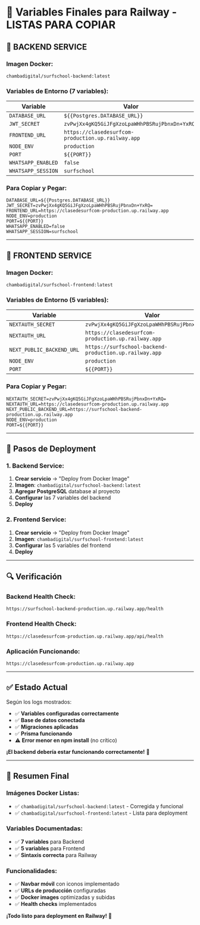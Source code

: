 # 🚂 Variables Finales para Railway - LISTAS PARA COPIAR

## 🔧 BACKEND SERVICE

### Imagen Docker:
```
chambadigital/surfschool-backend:latest
```

### Variables de Entorno (7 variables):

| Variable | Valor |
|----------|-------|
| `DATABASE_URL` | `${{Postgres.DATABASE_URL}}` |
| `JWT_SECRET` | `zvPwjXx4gKQ5GiJFgXzoLpaWHhPBSRujPbnxDn+YxRQ=` |
| `FRONTEND_URL` | `https://clasedesurfcom-production.up.railway.app` |
| `NODE_ENV` | `production` |
| `PORT` | `${{PORT}}` |
| `WHATSAPP_ENABLED` | `false` |
| `WHATSAPP_SESSION` | `surfschool` |

### Para Copiar y Pegar:
```
DATABASE_URL=${{Postgres.DATABASE_URL}}
JWT_SECRET=zvPwjXx4gKQ5GiJFgXzoLpaWHhPBSRujPbnxDn+YxRQ=
FRONTEND_URL=https://clasedesurfcom-production.up.railway.app
NODE_ENV=production
PORT=${{PORT}}
WHATSAPP_ENABLED=false
WHATSAPP_SESSION=surfschool
```

---

## 🎨 FRONTEND SERVICE

### Imagen Docker:
```
chambadigital/surfschool-frontend:latest
```

### Variables de Entorno (5 variables):

| Variable | Valor |
|----------|-------|
| `NEXTAUTH_SECRET` | `zvPwjXx4gKQ5GiJFgXzoLpaWHhPBSRujPbnxDn+YxRQ=` |
| `NEXTAUTH_URL` | `https://clasedesurfcom-production.up.railway.app` |
| `NEXT_PUBLIC_BACKEND_URL` | `https://surfschool-backend-production.up.railway.app` |
| `NODE_ENV` | `production` |
| `PORT` | `${{PORT}}` |

### Para Copiar y Pegar:
```
NEXTAUTH_SECRET=zvPwjXx4gKQ5GiJFgXzoLpaWHhPBSRujPbnxDn+YxRQ=
NEXTAUTH_URL=https://clasedesurfcom-production.up.railway.app
NEXT_PUBLIC_BACKEND_URL=https://surfschool-backend-production.up.railway.app
NODE_ENV=production
PORT=${{PORT}}
```

---

## 🚀 Pasos de Deployment

### 1. Backend Service:
1. **Crear servicio** → "Deploy from Docker Image"
2. **Imagen**: `chambadigital/surfschool-backend:latest`
3. **Agregar PostgreSQL** database al proyecto
4. **Configurar** las 7 variables del backend
5. **Deploy**

### 2. Frontend Service:
1. **Crear servicio** → "Deploy from Docker Image"
2. **Imagen**: `chambadigital/surfschool-frontend:latest`
3. **Configurar** las 5 variables del frontend
4. **Deploy**

---

## 🔍 Verificación

### Backend Health Check:
```
https://surfschool-backend-production.up.railway.app/health
```

### Frontend Health Check:
```
https://clasedesurfcom-production.up.railway.app/api/health
```

### Aplicación Funcionando:
```
https://clasedesurfcom-production.up.railway.app
```

---

## ✅ Estado Actual

Según los logs mostrados:
- ✅ **Variables configuradas correctamente**
- ✅ **Base de datos conectada**
- ✅ **Migraciones aplicadas**
- ✅ **Prisma funcionando**
- ⚠️ **Error menor en npm install** (no crítico)

**¡El backend debería estar funcionando correctamente!** 🎯

---

## 🎉 Resumen Final

### Imágenes Docker Listas:
- ✅ `chambadigital/surfschool-backend:latest` - Corregida y funcional
- ✅ `chambadigital/surfschool-frontend:latest` - Lista para deployment

### Variables Documentadas:
- ✅ **7 variables** para Backend
- ✅ **5 variables** para Frontend
- ✅ **Sintaxis correcta** para Railway

### Funcionalidades:
- ✅ **Navbar móvil** con iconos implementado
- ✅ **URLs de producción** configuradas
- ✅ **Docker images** optimizadas y subidas
- ✅ **Health checks** implementados

**¡Todo listo para deployment en Railway!** 🚀